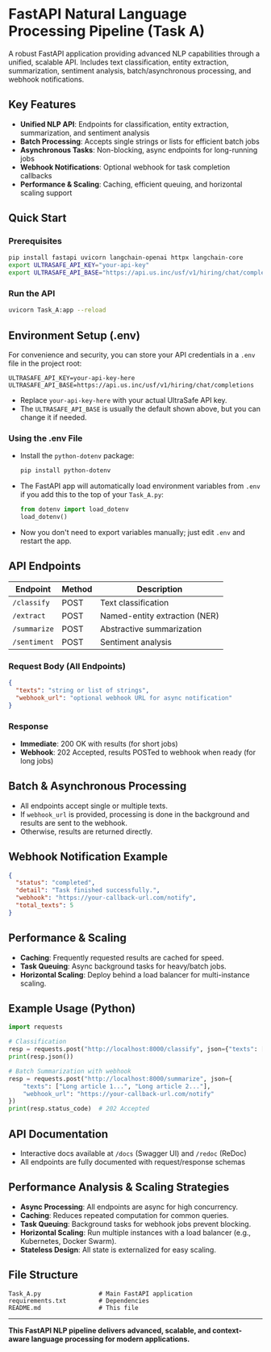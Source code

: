 # FastAPI Natural Language Processing Pipeline (Task A)

A robust FastAPI application providing advanced NLP capabilities through a unified, scalable API. Includes text classification, entity extraction, summarization, sentiment analysis, batch/asynchronous processing, and webhook notifications.

## Key Features

- **Unified NLP API**: Endpoints for classification, entity extraction, summarization, and sentiment analysis
- **Batch Processing**: Accepts single strings or lists for efficient batch jobs
- **Asynchronous Tasks**: Non-blocking, async endpoints for long-running jobs
- **Webhook Notifications**: Optional webhook for task completion callbacks
- **Performance & Scaling**: Caching, efficient queuing, and horizontal scaling support

## Quick Start

### Prerequisites
```bash
pip install fastapi uvicorn langchain-openai httpx langchain-core
export ULTRASAFE_API_KEY="your-api-key"
export ULTRASAFE_API_BASE="https://api.us.inc/usf/v1/hiring/chat/completions"
```

### Run the API
```bash
uvicorn Task_A:app --reload
```

## Environment Setup (.env)

For convenience and security, you can store your API credentials in a `.env` file in the project root:

```
ULTRASAFE_API_KEY=your-api-key-here
ULTRASAFE_API_BASE=https://api.us.inc/usf/v1/hiring/chat/completions
```

- Replace `your-api-key-here` with your actual UltraSafe API key.
- The `ULTRASAFE_API_BASE` is usually the default shown above, but you can change it if needed.

### Using the .env File
- Install the `python-dotenv` package:
  ```bash
  pip install python-dotenv
  ```
- The FastAPI app will automatically load environment variables from `.env` if you add this to the top of your `Task_A.py`:
  ```python
  from dotenv import load_dotenv
  load_dotenv()
  ```
- Now you don't need to export variables manually; just edit `.env` and restart the app.

## API Endpoints

| Endpoint     | Method | Description                   |
| ------------ | ------ | ----------------------------- |
| `/classify`  | POST   | Text classification           |
| `/extract`   | POST   | Named-entity extraction (NER) |
| `/summarize` | POST   | Abstractive summarization     |
| `/sentiment` | POST   | Sentiment analysis            |

### Request Body (All Endpoints)
```json
{
  "texts": "string or list of strings",
  "webhook_url": "optional webhook URL for async notification"
}
```

### Response
- **Immediate**: 200 OK with results (for short jobs)
- **Webhook**: 202 Accepted, results POSTed to webhook when ready (for long jobs)

## Batch & Asynchronous Processing
- All endpoints accept single or multiple texts.
- If `webhook_url` is provided, processing is done in the background and results are sent to the webhook.
- Otherwise, results are returned directly.

## Webhook Notification Example
```json
{
  "status": "completed",
  "detail": "Task finished successfully.",
  "webhook": "https://your-callback-url.com/notify",
  "total_texts": 5
}
```

## Performance & Scaling
- **Caching**: Frequently requested results are cached for speed.
- **Task Queuing**: Async background tasks for heavy/batch jobs.
- **Horizontal Scaling**: Deploy behind a load balancer for multi-instance scaling.

## Example Usage (Python)
```python
import requests

# Classification
resp = requests.post("http://localhost:8000/classify", json={"texts": ["AI is transforming tech."]})
print(resp.json())

# Batch Summarization with webhook
resp = requests.post("http://localhost:8000/summarize", json={
    "texts": ["Long article 1...", "Long article 2..."],
    "webhook_url": "https://your-callback-url.com/notify"
})
print(resp.status_code)  # 202 Accepted
```

## API Documentation
- Interactive docs available at `/docs` (Swagger UI) and `/redoc` (ReDoc)
- All endpoints are fully documented with request/response schemas

## Performance Analysis & Scaling Strategies
- **Async Processing**: All endpoints are async for high concurrency.
- **Caching**: Reduces repeated computation for common queries.
- **Task Queuing**: Background tasks for webhook jobs prevent blocking.
- **Horizontal Scaling**: Run multiple instances with a load balancer (e.g., Kubernetes, Docker Swarm).
- **Stateless Design**: All state is externalized for easy scaling.

## File Structure
```
Task_A.py                # Main FastAPI application
requirements.txt         # Dependencies
README.md                # This file
```

---

**This FastAPI NLP pipeline delivers advanced, scalable, and context-aware language processing for modern applications.** 